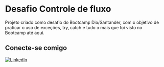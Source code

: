 # Desafio Controle de fluxo

Projeto criado como desafio do Bootcamp Dio/Santander, com o objetivo de praticar o uso de exceções, try, catch e tudo o mais que foi visto no Bootcamp até aqui.


## Conecte-se comigo

[![LinkedIn](https://img.shields.io/badge/LinkedIn-000?style=for-the-badge&logo=linkedin&logoColor=0E76A8)](https://www.linkedin.com/in/juliana-michelsen-352935159/)